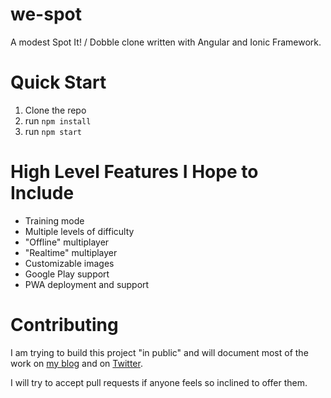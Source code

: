 # we-spot
A modest Spot It! / Dobble clone written with Angular and Ionic Framework.

# Quick Start

1. Clone the repo
1. run `npm install`
1. run `npm start`

# High Level Features I Hope to Include
- Training mode
- Multiple levels of difficulty
- "Offline" multiplayer
- "Realtime" multiplayer
- Customizable images
- Google Play support
- PWA deployment and support

# Contributing
I am trying to build this project "in public" and will document most of the work on [my blog](https://walkingriver.com) and on [Twitter](https://twitter.com/walkingriver). 

I will try to accept pull requests if anyone feels so inclined to offer them. 
